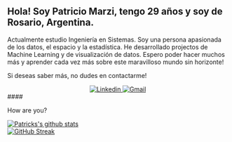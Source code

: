 <h2> Hola! Soy Patricio Marzi, tengo 29 años y soy de Rosario, Argentina. </h2>

Actualmente estudio Ingeniería en Sistemas. Soy una persona apasionada de los datos, el espacio y la estadística. 
He desarrollado projectos de Machine Learning y de visualización de datos. Espero poder hacer muchos más y aprender cada vez más sobre este maravilloso mundo sin horizonte!







Si deseas saber más, no dudes en contactarme! <br>
<div align="center">
  <a href='https://www.linkedin.com/in/patricio-marzi/'>
    <img src="https://img.shields.io/badge/LinkedIn-0077B5?style=for-the-badge&logo=linkedin&logoColor=white"alt="Linkedin"/>
  </a>
  <a href='mailto:patriciomarzi@gmail.com'>
    <img src="https://img.shields.io/badge/Gmail-D14836?style=for-the-badge&logo=gmail&logoColor=white" alt="Gmail"/>
  </a>
</div>
####

<p text-align: "center"> How are you? </p>

<!--
**PatoMarzi/PatoMarzi** is a ✨ _special_ ✨ repository because its `README.md` (this file) appears on your GitHub profile.

Here are some ideas to get you started:

- 🔭 I’m currently working on ...
- 🌱 I’m currently learning ...
- 👯 I’m looking to collaborate on ...
- 🤔 I’m looking for help with ...
- 💬 Ask me about ...
- 📫 How to reach me: ...
- 😄 Pronouns: ...
- ⚡ Fun fact: ...
-->

[![Patricks's github stats](https://github-readme-stats.vercel.app/api?username=PatoMarzi)](https://github.com/anuraghazra/github-readme-stats) <br>
[![GitHub Streak](https://streak-stats.demolab.com?user=PatoMarzi&theme=github-dark-blue&hide_border=true&date_format=M%20j%5B%2C%20Y%5D&card_width=1000)](https://git.io/streak-stats)
